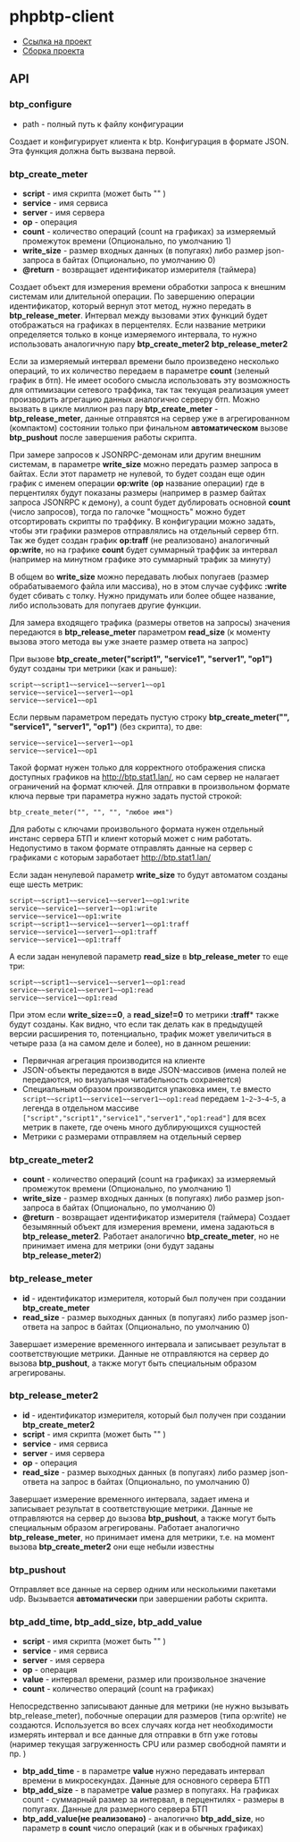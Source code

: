 # phpbtp-client

* [Ссылка на проект](http://github.lan/cpp/phpbtp-client)
* [Сборка проекта](Build.md)

## API

### btp_configure
* path - полный путь к файлу конфигурации

Создает и конфигурирует клиента к btp. Конфигурация в формате JSON. Эта функция должна быть вызвана первой. 

### btp_create_meter
* **script** - имя скрипта (может быть "" )
* **service** - имя сервиса
* **server** - имя сервера
* **op** - операция
* **count** - количество операций (count на графиках) за измеряемый промежуток времени (Опционально, по умолчанию 1)  
* **write_size** - размер входных данных (в попугаях) либо размер json-запроса в байтах (Опционально, по умолчанию 0)
* **@return** - возвращает идентификатор измерителя (таймера) 

Создает объект для измерения времени обработки запроса к внешним системам или длительной операции. По завершению операции 
идентификатор, который вернул этот метод, нужно передать в **btp_release_meter**. Интервал между вызовами этих функций будет
отображаться на графиках в перцентелях. Если название метрики определяется только в конце измеряемого интервала, то нужно использовать аналогичную пару **btp_create_meter2** **btp_release_meter2**

Если за измеряемый интервал времени было произведено несколько операций, то их количество передаем в параметре **count** (зеленый график в бтп). Не имеет особого смысла использовать эту возможность для оптимизации сетевого траффика, так так текущая реализация умеет производить агрегацию данных аналогично серверу бтп. Можно вызвать в цикле миллион раз пару **btp_create_meter** - **btp_release_meter**, данные отправятся на сервер уже в агрегированном (компактом) состоянии только при финальном **автоматическом** вызове **btp_pushout** после завершения работы скрипта. 

При замере запросов к JSONRPC-демонам или другим внешним системам, в параметре **write_size** можно передать размер запроса в байтах. Если этот параметр не нулевой, то будет создан еще один график с именем операции **op:write** (**op** название операции) где в перцентилях будут показаны размеры (например в размер байтах запроса JSONRPC к демону), а count будет дублировать основной **count** (число запросов), тогда по галочке "мощность" можно будет отсортировать скрипты по траффику. В конфигурации можно задать, чтобы эти графики размеров отправлялись на отдельный сервер бтп. Так же будет создан график **op:traff** (не реализовано) аналогичный **op:write**, но на графике **count** будет суммарный траффик за интервал (например на минутном графике это суммарный трафик за минуту) 

В общем во **write_size** можно передавать любых попугаев (размер обрабатываемого файла или массива), но в этом случае суффикс **:write** будет сбивать с толку. Нужно придумать или более общее название, либо использовать для попугаев другие функции.

Для замера входящего трафика (размеры ответов на запросы) значения передаются в **btp_release_meter** параметром **read_size** (к моменту вызова этого метода вы уже знаете размер ответа на запрос)

При вызове **btp_create_meter("script1", "service1", "server1", "op1")** будут созданы три метрики (как и раньше):
```
script~~script1~~service1~~server1~~op1
service~~service1~~server1~~op1
service~~service1~~op1
```
Если первым параметром передать пустую строку **btp_create_meter("", "service1", "server1", "op1")** (без скрипта), то две:
```
service~~service1~~server1~~op1
service~~service1~~op1
```
Такой формат нужен только для корректного отображения списка доступных графиков на http://btp.stat1.lan/, но сам сервер не налагает ограничений на формат ключей. 
Для отправки в произвольном формате ключа первые три параметра нужно задать пустой строкой:
```
btp_create_meter("", "", "", "любое имя")
```
Для работы с ключами произвольного формата нужен отдельный инстанс сервера БТП и клиент который может с ним работать. Недопустимо в таком формате отправлять 
данные на сервер с графиками с которым заработает http://btp.stat1.lan/

Если задан ненулевой параметр **write_size** то будут автоматом созданы еще шесть метрик:
```
script~~script1~~service1~~server1~~op1:write
service~~service1~~server1~~op1:write
service~~service1~~op1:write
script~~script1~~service1~~server1~~op1:traff
service~~service1~~server1~~op1:traff
service~~service1~~op1:traff
```
А если задан ненулевой параметр **read_size** в **btp_release_meter** то еще три:
```
script~~script1~~service1~~server1~~op1:read
service~~service1~~server1~~op1:read
service~~service1~~op1:read
```
При этом если **write_size==0**, а **read_size!=0** то метрики **:traff*** также будут созданы. 
Как видно, что если так делать как в предыдущей версии расширения то, потенциально, трафик может увеличиться в четыре раза (а на самом деле и более), но в данном решении:

* Первичная агрегация производится на клиенте
* JSON-объекты передаются в виде JSON-массивов (имена полей не передаются, но визуальная читабельность сохраняется)
* Специальным образом производится упаковка имен, т.е вместо `script~~script1~~service1~~server1~~op1:read` передаем `1~2~3~4~5`, 
а легенда в отдельном массиве `["script","script1","service1","server1","op1:read"]` для всех метрик в пакете, где очень много дублирующихся сущностей
* Метрики с размерами отправляем на отдельный сервер 

### btp_create_meter2
* **count** - количество операций (count на графиках) за измеряемый промежуток времени (Опционально, по умолчанию 1)  
* **write_size** - размер входных данных (в попугаях) либо размер json-запроса в байтах (Опционально, по умолчанию 0)
* **@return** - возвращает идентификатор измерителя (таймера) 
Создает безымянный объект для измерения времени, имена задаються в **btp_release_meter2**. Работает аналогично **btp_create_meter**, но не принимает имена для метрики (они будут заданы **btp_release_meter2**)

### btp_release_meter
* **id** - идентификатор измерителя, который был получен при создании **btp_create_meter**   
* **read_size** - размер выходных данных (в попугаях) либо размер json-ответа на запрос в байтах (Опционально, по умолчанию 0) 

Завершает измерение временного интервала и записывает результат в соответствующие метрики. Данные не отправляются на сервер до вызова **btp_pushout**, а также могут быть специальным образом агрегированы. 

### btp_release_meter2
* **id** - идентификатор измерителя, который был получен при создании **btp_create_meter2**   
* **script** - имя скрипта (может быть "" )
* **service** - имя сервиса
* **server** - имя сервера
* **op** - операция
* **read_size** - размер выходных данных (в попугаях) либо размер json-ответа на запрос в байтах (Опционально, по умолчанию 0) 

Завершает измерение временного интервала, задает имена и записывает результат в соответствующие метрики. Данные не отправляются на сервер до вызова **btp_pushout**, а также могут быть специальным образом агрегированы. Работает аналогично **btp_release_meter**, но принимает имена для метрики, т.е. на момент вызова **btp_create_meter2** они еще небыли известны

### btp_pushout

Отправляет все данные на сервер одним или несколькими пакетами udp. Вызывается **автоматически** при завершении работы скрипта.

### btp_add_time, btp_add_size, btp_add_value
* **script** - имя скрипта (может быть "" )
* **service** - имя сервиса
* **server** - имя сервера
* **op** - операция
* **value** - интервал времени, размер или произвольное значение 
* **count** - количество операций (count на графиках)   

Непосредственно записывают данные для метрики (не нужно вызывать btp_release_meter), побочные операции для размеров (типа op:write) не создаются. Используется во всех случаях когда нет необходимости измерять интервал и все данные для отправки в бтп уже готовы (наример текущая загруженность CPU или размер свободной памяти и пр. )
* **btp_add_time** - в параметре **value** нужно передавать интервал времени в микросекундах. Данные для основного сервера БТП
* **btp_add_size** - в параметре **value** размер в попугаях. На графиках count - суммарный размер за интервал, в перцентилях - размеры в попугаях. Данные для размерного сервера БТП
* **btp_add_value(не реализовано)** - аналогично **btp_add_size**, но параметр в **count** число операций (как и в обычных графиках)  
